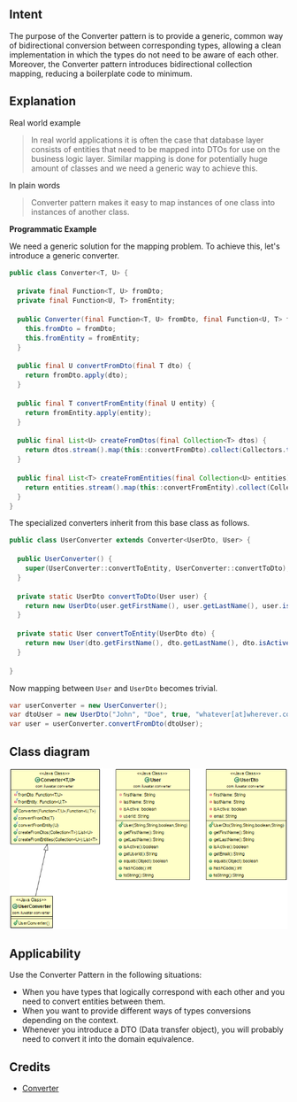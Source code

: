 
## Intent

The purpose of the Converter pattern is to provide a generic, common way of bidirectional
conversion between corresponding types, allowing a clean implementation in which the types do not
need to be aware of each other. Moreover, the Converter pattern introduces bidirectional collection
mapping, reducing a boilerplate code to minimum.

## Explanation

Real world example

> In real world applications it is often the case that database layer consists of entities that need 
> to be mapped into DTOs for use on the business logic layer. Similar mapping is done for 
> potentially huge amount of classes and we need a generic way to achieve this.

In plain words

> Converter pattern makes it easy to map instances of one class into instances of another class.

**Programmatic Example**

We need a generic solution for the mapping problem. To achieve this, let's introduce a generic 
converter.

```java
public class Converter<T, U> {

  private final Function<T, U> fromDto;
  private final Function<U, T> fromEntity;

  public Converter(final Function<T, U> fromDto, final Function<U, T> fromEntity) {
    this.fromDto = fromDto;
    this.fromEntity = fromEntity;
  }

  public final U convertFromDto(final T dto) {
    return fromDto.apply(dto);
  }

  public final T convertFromEntity(final U entity) {
    return fromEntity.apply(entity);
  }

  public final List<U> createFromDtos(final Collection<T> dtos) {
    return dtos.stream().map(this::convertFromDto).collect(Collectors.toList());
  }

  public final List<T> createFromEntities(final Collection<U> entities) {
    return entities.stream().map(this::convertFromEntity).collect(Collectors.toList());
  }
}
```

The specialized converters inherit from this base class as follows.

```java
public class UserConverter extends Converter<UserDto, User> {

  public UserConverter() {
    super(UserConverter::convertToEntity, UserConverter::convertToDto);
  }

  private static UserDto convertToDto(User user) {
    return new UserDto(user.getFirstName(), user.getLastName(), user.isActive(), user.getUserId());
  }

  private static User convertToEntity(UserDto dto) {
    return new User(dto.getFirstName(), dto.getLastName(), dto.isActive(), dto.getEmail());
  }

}
```

Now mapping between `User` and `UserDto` becomes trivial.

```java
var userConverter = new UserConverter();
var dtoUser = new UserDto("John", "Doe", true, "whatever[at]wherever.com");
var user = userConverter.convertFromDto(dtoUser);
```

## Class diagram

![alt text](./etc/converter.png "Converter Pattern")

## Applicability

Use the Converter Pattern in the following situations:

* When you have types that logically correspond with each other and you need to convert entities 
between them.
* When you want to provide different ways of types conversions depending on the context.
* Whenever you introduce a DTO (Data transfer object), you will probably need to convert it into the 
domain equivalence.

## Credits

* [Converter](http://www.xsolve.pl/blog/converter-pattern-in-java-8/)
